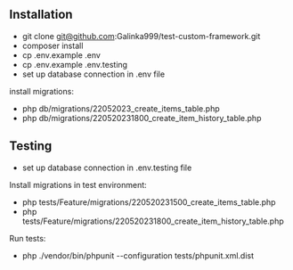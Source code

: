 ## Installation

- git clone git@github.com:Galinka999/test-custom-framework.git
- composer install
- cp .env.example .env
- cp .env.example .env.testing
- set up database connection in .env file

install migrations:
- php db/migrations/22052023_create_items_table.php
- php db/migrations/220520231800_create_item_history_table.php


## Testing

- set up database connection in .env.testing file

Install migrations in test environment:
- php tests/Feature/migrations/220520231500_create_items_table.php
- php tests/Feature/migrations/220520231800_create_item_history_table.php

Run tests:
- php ./vendor/bin/phpunit --configuration tests/phpunit.xml.dist